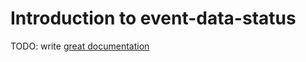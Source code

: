 # Introduction to event-data-status

TODO: write [great documentation](http://jacobian.org/writing/what-to-write/)
